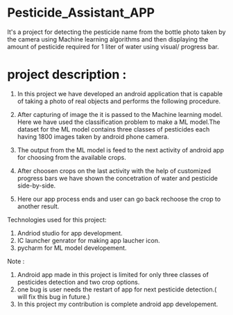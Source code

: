# Pesticide_Assistant_APP
It's a  project for detecting the pesticide name from the bottle photo taken by the camera using Machine learning algorithms and then displaying the amount of pesticide required for 1 liter of water using visual/ progress bar.


# project description : 

1) In this project we have developed an android application that is capable of taking a photo of real objects and performs the following procedure.

2) After capturing of image the it is passed to the Machine learning model. Here we have used the classification problem to make a ML model.The dataset for the ML model contains three classes of pesticides each having 1800 images taken by android phone camera.

3) The output from the ML model is feed to the next activity of android app for choosing from the available crops.

4) After choosen crops on the last activity with the help of customized progress bars we have shown the concetration of water and pesticide side-by-side.

5) Here our app process ends and user can go back rechoose the crop to another result.

Technologies used for this project:
1) Andriod studio for app development.
2) IC launcher genrator for making app laucher icon.
3) pycharm for ML model developement.



Note : 
1) Android app made in this project is limited for only three classes of pesticides detection and two crop options.
2) one bug is user needs the restart of app for next pesticide detection.( will fix this bug in future.)
3) In this project my contribution is complete android app developement.

